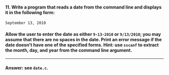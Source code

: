 #### 11. Write a program that reads a date from the command line and displays it in the following form:

```
September 13, 2010
```

#### Allow the user to enter the date as either `9-13-2010` or `9/13/2010`; you may assume that there are no spaces in the date. Print an error message if the date doesn't have one of the specified forms. Hint: use `sscanf` to extract the month, day, and year from the command line argument.

---

#### Answer: see `date.c`.
